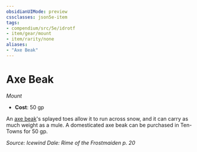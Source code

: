 ```yaml
---
obsidianUIMode: preview
cssclasses: json5e-item
tags:
- compendium/src/5e/idrotf
- item/gear/mount
- item/rarity/none
aliases: 
- "Axe Beak"
---
```

# Axe Beak
*Mount*  

- **Cost**: 50 gp

An [axe beak](Mechanics/bestiary/beast/axe-beak.md)'s splayed toes allow it to run across snow, and it can carry as much weight as a mule. A domesticated axe beak can be purchased in Ten-Towns for 50 gp.

*Source: Icewind Dale: Rime of the Frostmaiden p. 20*